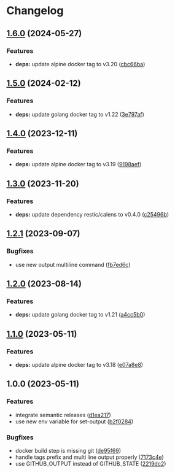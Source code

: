 # Changelog

## [1.6.0](https://github.com/actionhippie/calens/compare/v1.5.0...v1.6.0) (2024-05-27)


### Features

* **deps:** update alpine docker tag to v3.20 ([cbc66ba](https://github.com/actionhippie/calens/commit/cbc66ba4afd9395f0714a963fb2fcb3269e0f73b))

## [1.5.0](https://github.com/actionhippie/calens/compare/v1.4.0...v1.5.0) (2024-02-12)


### Features

* **deps:** update golang docker tag to v1.22 ([3e797af](https://github.com/actionhippie/calens/commit/3e797af11735693034c45bfa00606f97d28e326c))

## [1.4.0](https://github.com/actionhippie/calens/compare/v1.3.0...v1.4.0) (2023-12-11)


### Features

* **deps:** update alpine docker tag to v3.19 ([9198aef](https://github.com/actionhippie/calens/commit/9198aef7bcb7819d228c1ee73f790349677b9712))

## [1.3.0](https://github.com/actionhippie/calens/compare/v1.2.1...v1.3.0) (2023-11-20)


### Features

* **deps:** update dependency restic/calens to v0.4.0 ([c25496b](https://github.com/actionhippie/calens/commit/c25496b627cf46c1984c0dd3f6986e295e8defd2))

## [1.2.1](https://github.com/actionhippie/calens/compare/v1.2.0...v1.2.1) (2023-09-07)


### Bugfixes

* use new output multiline command ([fb7ed6c](https://github.com/actionhippie/calens/commit/fb7ed6cafab22901e05ba19b9ed11657241a339a))

## [1.2.0](https://github.com/actionhippie/calens/compare/v1.1.0...v1.2.0) (2023-08-14)


### Features

* **deps:** update golang docker tag to v1.21 ([a4cc5b0](https://github.com/actionhippie/calens/commit/a4cc5b0803a895dc5c41026214f143d66d3e49a1))

## [1.1.0](https://github.com/actionhippie/calens/compare/v1.0.0...v1.1.0) (2023-05-11)


### Features

* **deps:** update alpine docker tag to v3.18 ([e07a8e8](https://github.com/actionhippie/calens/commit/e07a8e87eaa91179a091241e94c9179b533dfc21))

## 1.0.0 (2023-05-11)


### Features

* integrate semantic releases ([d1ea217](https://github.com/actionhippie/calens/commit/d1ea217f80b616948ff2c3fd12dcba206cf8b638))
* use new env variable for set-output ([b2f0284](https://github.com/actionhippie/calens/commit/b2f0284753db9695345e7d9ac1dba0bf9a63b00c))


### Bugfixes

* docker build step is missing git ([de95f69](https://github.com/actionhippie/calens/commit/de95f69b84994169d225dc38841f8a0f1841956f))
* handle tags prefix and multi line output properly ([7173c4e](https://github.com/actionhippie/calens/commit/7173c4e1301d8306ff01a7e9aeabbf27d5e3bdac))
* use GITHUB_OUTPUT instead of GITHUB_STATE ([2219dc2](https://github.com/actionhippie/calens/commit/2219dc22d1204ae4b7cae92f96374dd9f555f377))
